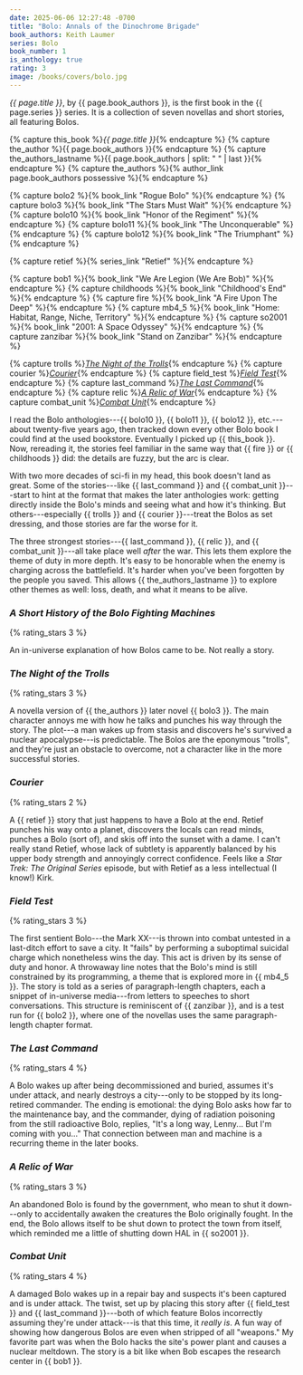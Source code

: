 ```yaml
---
date: 2025-06-06 12:27:48 -0700
title: "Bolo: Annals of the Dinochrome Brigade"
book_authors: Keith Laumer
series: Bolo
book_number: 1
is_anthology: true
rating: 3
image: /books/covers/bolo.jpg
---
```


<cite class="book-title">{{ page.title }}</cite>, by <span
class="author-name">{{ page.book_authors }}</span>, is the first book in the
<span class="book-series">{{ page.series }}</span> series. It is a collection
of seven novellas and short stories, all featuring Bolos.

{% capture this_book %}<cite class="book-title">{{ page.title }}</cite>{% endcapture %}
{% capture the_author %}<span class="author-name">{{ page.book_authors }}</span>{% endcapture %}
{% capture the_authors_lastname %}<span class="author-name">{{ page.book_authors | split: " " | last }}</span>{% endcapture %}
{% capture the_authors %}{% author_link page.book_authors possessive %}{% endcapture %}

{% capture bolo2 %}{% book_link "Rogue Bolo" %}{% endcapture %}
{% capture bolo3 %}{% book_link "The Stars Must Wait" %}{% endcapture %}
{% capture bolo10 %}{% book_link "Honor of the Regiment" %}{% endcapture %}
{% capture bolo11 %}{% book_link "The Unconquerable" %}{% endcapture %}
{% capture bolo12 %}{% book_link "The Triumphant" %}{% endcapture %}

{% capture retief %}{% series_link "Retief" %}{% endcapture %}

{% capture bob1 %}{% book_link "We Are Legion (We Are Bob)" %}{% endcapture %}
{% capture childhoods %}{% book_link "Childhood's End" %}{% endcapture %}
{% capture fire %}{% book_link "A Fire Upon The Deep" %}{% endcapture %}
{% capture mb4_5 %}{% book_link "Home: Habitat, Range, Niche, Territory" %}{% endcapture %}
{% capture so2001 %}{% book_link "2001: A Space Odyssey" %}{% endcapture %}
{% capture zanzibar %}{% book_link "Stand on Zanzibar" %}{% endcapture %}

{% capture trolls %}[<cite class="short-story-title">The Night of the Trolls</cite>](#the-night-of-the-trolls){% endcapture %}
{% capture courier %}[<cite class="short-story-title">Courier</cite>](#courier){% endcapture %}
{% capture field_test %}[<cite class="short-story-title">Field Test</cite>](#field-test){% endcapture %}
{% capture last_command %}[<cite class="short-story-title">The Last Command</cite>](#the-last-command){% endcapture %}
{% capture relic %}[<cite class="short-story-title">A Relic of War</cite>](#a-relic-of-war){% endcapture %}
{% capture combat_unit %}[<cite class="short-story-title">Combat Unit</cite>](#combat-unit){% endcapture %}

I read the Bolo anthologies---{{ bolo10 }}, {{ bolo11 }}, {{ bolo12 }},
etc.---about twenty-five years ago, then tracked down every other Bolo book I
could find at the used bookstore. Eventually I picked up {{ this_book }}. Now,
rereading it, the stories feel familiar in the same way that {{ fire }} or {{
childhoods }} did: the details are fuzzy, but the arc is clear.

With two more decades of sci-fi in my head, this book doesn't land as great.
Some of the stories---like {{ last_command }} and {{ combat_unit }}---start to
hint at the format that makes the later anthologies work: getting directly
inside the Bolo's minds and seeing what and how it's thinking. But
others---especially {{ trolls }} and {{ courier }}---treat the Bolos as set
dressing, and those stories are far the worse for it.

The three strongest stories---{{ last_command }}, {{ relic }}, and {{
combat_unit }}---all take place well _after_ the war. This lets them explore
the theme of duty in more depth. It's easy to be honorable when the enemy is
charging across the battlefield. It's harder when you've been forgotten by the
people you saved. This allows {{ the_authors_lastname }} to explore other
themes as well: loss, death, and what it means to be alive.

### <cite class="short-story-title">A Short History of the Bolo Fighting Machines</cite>
{% rating_stars 3 %}

An in-universe explanation of how Bolos came to be. Not really a story.

### <cite class="short-story-title">The Night of the Trolls</cite>
{% rating_stars 3 %}

A novella version of {{ the_authors }} later novel {{ bolo3 }}. The main
character annoys me with how he talks and punches his way through the story.
The plot---a man wakes up from stasis and discovers he's survived a nuclear
apocalypse---is predictable. The Bolos are the eponymous "trolls", and they're
just an obstacle to overcome, not a character like in the more successful
stories.

### <cite class="short-story-title">Courier</cite>
{% rating_stars 2 %}

A {{ retief }} story that just happens to have a Bolo at the end. Retief
punches his way onto a planet, discovers the locals can read minds, punches a
Bolo (sort of), and skis off into the sunset with a dame. I can't really stand
Retief, whose lack of subtlety is apparently balanced by his upper body
strength and annoyingly correct confidence. Feels like a <cite
class="tv-show-title">Star Trek: The Original Series</cite> episode, but with
Retief as a less intellectual (I know!) Kirk.

### <cite class="short-story-title">Field Test</cite>
{% rating_stars 3 %}

The first sentient Bolo---the Mark XX---is thrown into combat untested in a
last-ditch effort to save a city. It "fails" by performing a suboptimal
suicidal charge which nonetheless wins the day. This act is driven by its
sense of duty and honor. A throwaway line notes that the Bolo's mind is still
constrained by its programming, a theme that is explored more in {{ mb4_5 }}.
The story is told as a series of paragraph-length chapters, each a snippet of
in-universe media---from letters to speeches to short conversations. This
structure is reminiscent of {{ zanzibar }}, and is a test run for {{ bolo2 }},
where one of the novellas uses the same paragraph-length chapter format.

### <cite class="short-story-title">The Last Command</cite>
{% rating_stars 4 %}

A Bolo wakes up after being decommissioned and buried, assumes it's under
attack, and nearly destroys a city---only to be stopped by its long-retired
commander. The ending is emotional: the dying Bolo asks how far to the
maintenance bay, and the commander, dying of radiation poisoning from the
still radioactive Bolo, replies, "It's a long way, Lenny... But I'm coming
with you..." That connection between man and machine is a recurring theme in
the later books.

### <cite class="short-story-title">A Relic of War</cite>
{% rating_stars 3 %}

An abandoned Bolo is found by the government, who mean to shut it down---only
to accidentally awaken the creatures the Bolo originally fought. In the end,
the Bolo allows itself to be shut down to protect the town from itself, which
reminded me a little of shutting down HAL in {{ so2001 }}.

### <cite class="short-story-title">Combat Unit</cite>
{% rating_stars 4 %}

A damaged Bolo wakes up in a repair bay and suspects it's been captured and is
under attack. The twist, set up by placing this story after {{ field_test }}
and {{ last_command }}---both of which feature Bolos incorrectly assuming
they're under attack---is that this time, it _really is_. A fun way of showing
how dangerous Bolos are even when stripped of all "weapons." My favorite part
was when the Bolo hacks the site's power plant and causes a nuclear meltdown.
The story is a bit like when Bob escapes the research center in {{ bob1 }}.
